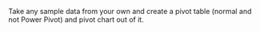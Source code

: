 Take any sample data from your own and create a pivot table (normal and not Power Pivot) and pivot chart out of it.

